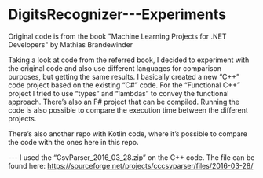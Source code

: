 # DigitsRecognizer---Experiments
Original code is from the book "Machine Learning Projects for .NET Developers" by Mathias Brandewinder

Taking a look at code from the referred book, I decided to experiment with the original code and also use different languages for comparison purposes, but getting the same results.
I basically created a new “C++” code project based on the existing “C#” code.
For the “Functional C++” project I tried to use “types” and “lambdas” to convey the functional approach.
There’s also an F# project that can be compiled.
Running the code is also possible to compare the execution time between the different projects.

There’s also another repo with Kotlin code, where it’s possible to compare the code with the ones here in this repo.

--- I used the “CsvParser_2016_03_28.zip” on the C++ code. The file can be found here:
https://sourceforge.net/projects/cccsvparser/files/2016-03-28/

